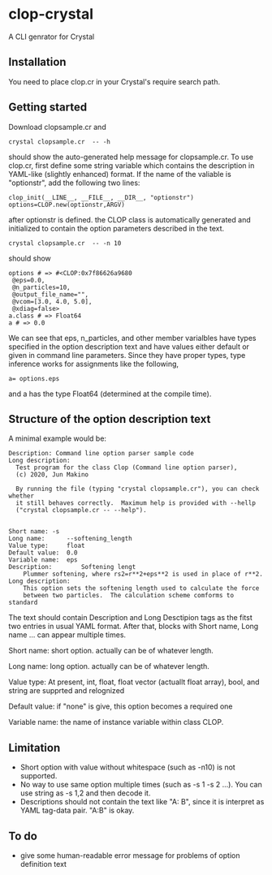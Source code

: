 # clop-crystal

A CLI genrator for Crystal

## Installation

You need to place clop.cr in your Crystal's require search path.

## Getting started

Download clopsample.cr and

    crystal clopsample.cr  -- -h

should show the auto-generated help message for clopsample.cr.
To use clop.cr, first define some string variable which contains
the description in YAML-like (slightly enhanced) format. If the name
of the valiable is "optionstr", add the following two lines:

    clop_init(__LINE__, __FILE__, __DIR__, "optionstr")
    options=CLOP.new(optionstr,ARGV)

after optionstr is defined. the CLOP class is automatically generated
and initialized to contain the option parameters described in the text.

    crystal clopsample.cr  -- -n 10

should show

    options # => #<CLOP:0x7f86626a9680
     @eps=0.0,
     @n_particles=10,
     @output_file_name="",
     @vcom=[3.0, 4.0, 5.0],
     @xdiag=false>
    a.class # => Float64
    a # => 0.0

We can see that eps, n_particles, and other member varialbles have
types specified in the option description text and have values either
default or given in command line parameters. Since they have proper
types, type inference works for  assignments like the following, 

    a= options.eps

and a has the type Float64 (determined at the compile time).

## Structure of the option description text

A minimal example would be:

    Description: Command line option parser sample code
    Long description:
      Test program for the class Clop (Command line option parser),
      (c) 2020, Jun Makino

      By running the file (typing "crystal clopsample.cr"), you can check whether
      it still behaves correctly.  Maximum help is provided with --hellp
      ("crystal clopsample.cr -- --help").
 

    Short name: -s
    Long name:		--softening_length
    Value type:		float
    Default value: 	0.0
    Variable name: 	eps             
    Description:		Softening lengt
        Plummer softening, where rs2=r**2+eps**2 is used in place of r**2.
    Long description:                        
        This option sets the softening length used to calculate the force
        between two particles.  The calculation scheme comforms to standard

The text should contain Description and Long Desctipion tags as the
fitst two entries in usual YAML format. After that,  blocks
with Short name, Long name ... can appear multiple times.

Short name: short option. actually can be of whatever length.

Long name: long option. actually can be of whatever length.

Value type: At present, int, float, float vector (actuallt float
            array), bool, and string are supprted and relognized

Default value: if "none" is give, this option becomes a required one

Variable name: the name of instance variable within class CLOP.

## Limitation

* Short option with value without whitespace (such as -n10) is not
  supported.
* No way to use same option multiple times (such as -s 1 -s 2 ...).
  You can use string  as -s 1,2 and then decode it.
* Descriptions should not contain the text like "A: B", since it is
  interpret as YAML tag-data pair. "A:B" is okay.

## To do

* give some human-readable error message for problems of option definition text
  
